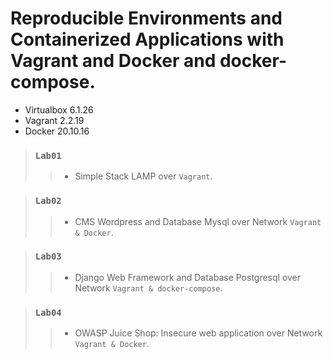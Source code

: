 # Reproducible Environments and Containerized Applications with Vagrant and Docker and docker-compose.

- Virtualbox 6.1.26
- Vagrant 2.2.19
- Docker 20.10.16

> ### `Lab01`
>> - Simple Stack LAMP over `Vagrant`.

> ### `Lab02`
>> - CMS Wordpress and Database Mysql over Network `Vagrant & Docker`.

> ### `Lab03`
>> - Django Web Framework and Database Postgresql over Network `Vagrant & docker-compose`.

> ### `Lab04`
>> - OWASP Juice Shop: Insecure web application over Network `Vagrant & Docker`.
